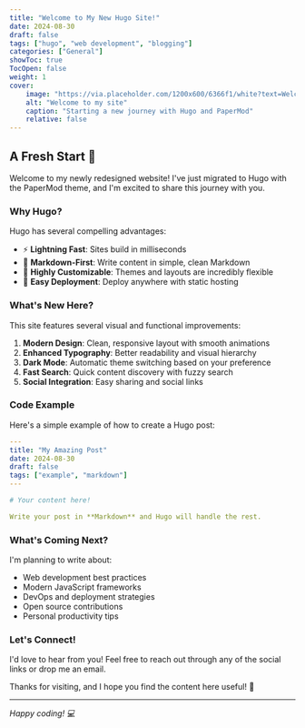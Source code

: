 ```yaml
---
title: "Welcome to My New Hugo Site!"
date: 2024-08-30
draft: false
tags: ["hugo", "web development", "blogging"]
categories: ["General"]
showToc: true
TocOpen: false
weight: 1
cover:
    image: "https://via.placeholder.com/1200x600/6366f1/white?text=Welcome"
    alt: "Welcome to my site"
    caption: "Starting a new journey with Hugo and PaperMod"
    relative: false
---
```


## A Fresh Start 🌟

Welcome to my newly redesigned website! I've just migrated to Hugo with the PaperMod theme, and I'm excited to share this journey with you.

### Why Hugo?

Hugo has several compelling advantages:

- ⚡ **Lightning Fast**: Sites build in milliseconds
- 📝 **Markdown-First**: Write content in simple, clean Markdown
- 🎨 **Highly Customizable**: Themes and layouts are incredibly flexible
- 🚀 **Easy Deployment**: Deploy anywhere with static hosting

### What's New Here?

This site features several visual and functional improvements:

1. **Modern Design**: Clean, responsive layout with smooth animations
2. **Enhanced Typography**: Better readability and visual hierarchy
3. **Dark Mode**: Automatic theme switching based on your preference
4. **Fast Search**: Quick content discovery with fuzzy search
5. **Social Integration**: Easy sharing and social links

### Code Example

Here's a simple example of how to create a Hugo post:

```yaml
---
title: "My Amazing Post"
date: 2024-08-30
draft: false
tags: ["example", "markdown"]
---

# Your content here!

Write your post in **Markdown** and Hugo will handle the rest.
```

### What's Coming Next?

I'm planning to write about:

- Web development best practices
- Modern JavaScript frameworks
- DevOps and deployment strategies
- Open source contributions
- Personal productivity tips

### Let's Connect!

I'd love to hear from you! Feel free to reach out through any of the social links or drop me an email. 

Thanks for visiting, and I hope you find the content here useful! 🎉

---

*Happy coding! 💻*